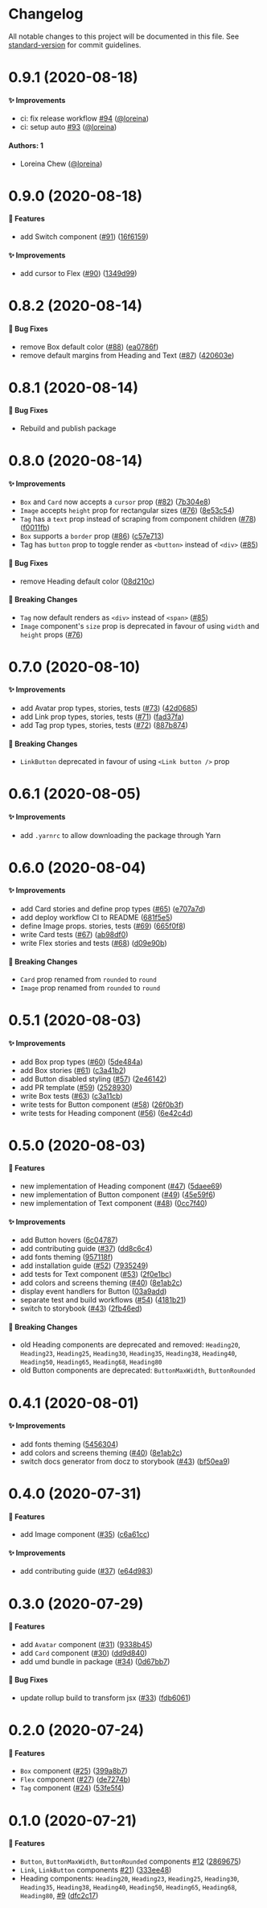 # Changelog

All notable changes to this project will be documented in this file. See [standard-version](https://github.com/conventional-changelog/standard-version) for commit guidelines.

# 0.9.1 (2020-08-18)

#### ✨ Improvements

- ci: fix release workflow [#94](https://github.com/TheSweaterGuys/nucleus-style/pull/94) ([@loreina](https://github.com/loreina))
- ci: setup auto [#93](https://github.com/TheSweaterGuys/nucleus-style/pull/93) ([@loreina](https://github.com/loreina))

#### Authors: 1

- Loreina Chew ([@loreina](https://github.com/loreina))

# 0.9.0 (2020-08-18)


#### 🚀 Features

* add Switch component ([#91](https://github.com/TheSweaterGuys/nucleus-style/issues/91)) ([16f6159](https://github.com/TheSweaterGuys/nucleus-style/commit/16f61593f35c255128e85b3dacd2d5639e25f6a7))


#### ✨ Improvements

* add cursor to Flex ([#90](https://github.com/TheSweaterGuys/nucleus-style/issues/90)) ([1349d99](https://github.com/TheSweaterGuys/nucleus-style/commit/1349d99aada5551f445896bda1b7cdbc758ffed2))

# 0.8.2 (2020-08-14)


#### 🐛 Bug Fixes

* remove Box default color ([#88](https://github.com/TheSweaterGuys/nucleus-style/issues/88)) ([ea0786f](https://github.com/TheSweaterGuys/nucleus-style/commit/ea0786f6b82544d41b94fa93c352abc179f0f13e))
* remove default margins from Heading and Text ([#87](https://github.com/TheSweaterGuys/nucleus-style/issues/87)) ([420603e](https://github.com/TheSweaterGuys/nucleus-style/commit/420603e67bf4812b95e0555c4a7e81b7edb3b644))

# 0.8.1 (2020-08-14)


#### 🐛 Bug Fixes

- Rebuild and publish package

# 0.8.0 (2020-08-14)


#### ✨ Improvements

* `Box` and `Card` now accepts a `cursor` prop ([#82](https://github.com/TheSweaterGuys/nucleus-style/issues/82)) ([7b304e8](https://github.com/TheSweaterGuys/nucleus-style/commit/7b304e89601a12c7566e13985fb617d082c854d6))
* `Image` accepts `height` prop for rectangular sizes ([#76](https://github.com/TheSweaterGuys/nucleus-style/issues/76)) ([8e53c54](https://github.com/TheSweaterGuys/nucleus-style/commit/8e53c54d09dc7452b96b5a5b1677237345f2cc1c))
* `Tag` has a `text` prop instead of scraping from component children ([#78](https://github.com/TheSweaterGuys/nucleus-style/issues/78)) ([f0011fb](https://github.com/TheSweaterGuys/nucleus-style/commit/f0011fb7f082623aaa88c99a251f379d9147633d))
* `Box` supports a `border` prop ([#86](https://github.com/TheSweaterGuys/nucleus-style/issues/86)) ([c57e713](https://github.com/TheSweaterGuys/nucleus-style/commit/c57e713304fefae24842346c6122e87e7ae1ea08))
* Tag has `button` prop to toggle render as `<button>` instead of `<div>` ([#85](https://github.com/TheSweaterGuys/nucleus-style/issues/85))

#### 🐛 Bug Fixes

* remove Heading default color ([08d210c](https://github.com/TheSweaterGuys/nucleus-style/commit/08d210ce4bcd00fbaced0c7049e4558ae1c54724))

#### 🚨 Breaking Changes

* `Tag` now default renders as `<div>` instead of `<span>` ([#85](https://github.com/TheSweaterGuys/nucleus-style/issues/85))
* `Image` component's `size` prop is deprecated in favour of using `width` and `height` props ([#76](https://github.com/TheSweaterGuys/nucleus-style/issues/76))

# 0.7.0 (2020-08-10)


#### ✨ Improvements

* add Avatar prop types, stories, tests ([#73](https://github.com/TheSweaterGuys/nucleus-style/issues/73)) ([42d0685](https://github.com/TheSweaterGuys/nucleus-style/commit/42d0685dcf9930acf2ded4e14fa632a7f98b5f6e))
* add Link prop types, stories, tests ([#71](https://github.com/TheSweaterGuys/nucleus-style/issues/71)) ([fad37fa](https://github.com/TheSweaterGuys/nucleus-style/commit/fad37fa870472faa27e9542c1da65f721d9579d2))
* add Tag prop types, stories, tests ([#72](https://github.com/TheSweaterGuys/nucleus-style/issues/72)) ([887b874](https://github.com/TheSweaterGuys/nucleus-style/commit/887b87417b0628e221e6c03031b8b6f3ec3fc494))

#### 🚨 Breaking Changes
* `LinkButton` deprecated in favour of using `<Link button />` prop

# 0.6.1 (2020-08-05)


#### ✨ Improvements

* add `.yarnrc` to allow downloading the package through Yarn

# 0.6.0 (2020-08-04)


#### ✨ Improvements

* add Card stories and define prop types ([#65](https://github.com/TheSweaterGuys/nucleus-style/issues/65)) ([e707a7d](https://github.com/TheSweaterGuys/nucleus-style/commit/e707a7df9d2efa32763ed4f5bfb4590896212abf))
* add deploy workflow CI to README ([681f5e5](https://github.com/TheSweaterGuys/nucleus-style/commit/681f5e523bcd464e45f4c1d85ff53d4dd54ad8ec))
* define Image props. stories, tests ([#69](https://github.com/TheSweaterGuys/nucleus-style/issues/69)) ([665f0f8](https://github.com/TheSweaterGuys/nucleus-style/commit/665f0f81aa16488b3fc21a0c00276e3e11598c03))
* write Card tests ([#67](https://github.com/TheSweaterGuys/nucleus-style/issues/67)) ([ab98df0](https://github.com/TheSweaterGuys/nucleus-style/commit/ab98df04777585e6b6901070129d7a452efe4603))
* write Flex stories and tests ([#68](https://github.com/TheSweaterGuys/nucleus-style/issues/68)) ([d09e90b](https://github.com/TheSweaterGuys/nucleus-style/commit/d09e90b9b720c0e1255d26c6af08d549f7303402))

#### 🚨 Breaking Changes

* `Card` prop renamed from `rounded` to `round`
* `Image` prop renamed from `rounded` to `round`

# 0.5.1 (2020-08-03)


#### ✨ Improvements

* add Box prop types ([#60](https://github.com/TheSweaterGuys/nucleus-style/issues/60)) ([5de484a](https://github.com/TheSweaterGuys/nucleus-style/commit/5de484a771906ed650f6bdd53c05adb920649aad))
* add Box stories ([#61](https://github.com/TheSweaterGuys/nucleus-style/issues/61)) ([c3a41b2](https://github.com/TheSweaterGuys/nucleus-style/commit/c3a41b23009dc3bc6c604bd5aab2257c5dee8f26))
* add Button disabled styling ([#57](https://github.com/TheSweaterGuys/nucleus-style/issues/57)) ([2e46142](https://github.com/TheSweaterGuys/nucleus-style/commit/2e4614215255466121d1c068183ab18e1f4c82ea))
* add PR template ([#59](https://github.com/TheSweaterGuys/nucleus-style/issues/59)) ([2528930](https://github.com/TheSweaterGuys/nucleus-style/commit/252893071e5e38e37101bcd0a61adc422f5c08b9))
* write Box tests ([#63](https://github.com/TheSweaterGuys/nucleus-style/issues/63)) ([c3a11cb](https://github.com/TheSweaterGuys/nucleus-style/commit/c3a11cb9baeec7ba9bc68cd38580892dd4ad5331))
* write tests for Button component ([#58](https://github.com/TheSweaterGuys/nucleus-style/issues/58)) ([26f0b3f](https://github.com/TheSweaterGuys/nucleus-style/commit/26f0b3f4b5046f4fe83a75a07a6f447832cac273))
* write tests for Heading component ([#56](https://github.com/TheSweaterGuys/nucleus-style/issues/56)) ([6e42c4d](https://github.com/TheSweaterGuys/nucleus-style/commit/6e42c4d23962ef32ec7a9742994680433dcc5b61))

# 0.5.0 (2020-08-03)


#### 🚀 Features

* new implementation of Heading component ([#47](https://github.com/TheSweaterGuys/nucleus-style/issues/47)) ([5daee69](https://github.com/TheSweaterGuys/nucleus-style/commit/5daee691976f92be567cd9a24981791425df646d))
* new implementation of Button component ([#49](https://github.com/TheSweaterGuys/nucleus-style/issues/49)) ([45e59f6](https://github.com/TheSweaterGuys/nucleus-style/commit/45e59f62b229e93ba7a50b5642ec561080945002))
* new implementation of Text component ([#48](https://github.com/TheSweaterGuys/nucleus-style/issues/48)) ([0cc7f40](https://github.com/TheSweaterGuys/nucleus-style/commit/0cc7f4067bd222964b6cd1c70afdf02b5ddddf0f))


#### ✨ Improvements

* add Button hovers ([6c04787](https://github.com/TheSweaterGuys/nucleus-style/commit/6c047874472dab32a4253f37e75e929c9163ecb9))
* add contributing guide ([#37](https://github.com/TheSweaterGuys/nucleus-style/issues/37)) ([dd8c6c4](https://github.com/TheSweaterGuys/nucleus-style/commit/dd8c6c45f3ce1570392a616de51c113f444b022e))
* add fonts theming ([957118f](https://github.com/TheSweaterGuys/nucleus-style/commit/957118f53c1bd3edd8d9e5d58a1b2785a6468d5a))
* add installation guide ([#52](https://github.com/TheSweaterGuys/nucleus-style/issues/52)) ([7935249](https://github.com/TheSweaterGuys/nucleus-style/commit/79352497fc48ca2a71db14a2209c2b251f2fd44a))
* add tests for Text component ([#53](https://github.com/TheSweaterGuys/nucleus-style/issues/53)) ([2f0e1bc](https://github.com/TheSweaterGuys/nucleus-style/commit/2f0e1bc8ad7e5fdfe2714bc7bd35f74af2402d2d))
* add colors and screens theming ([#40](https://github.com/TheSweaterGuys/nucleus-style/issues/40)) ([8e1ab2c](https://github.com/TheSweaterGuys/nucleus-style/commit/8e1ab2c5ecb117d003e5de074e1e9ec614e448be))
* display event handlers for Button ([03a9add](https://github.com/TheSweaterGuys/nucleus-style/commit/03a9addbd3507ebb42a71d768957fc902e9b11e6))
* separate test and build workflows ([#54](https://github.com/TheSweaterGuys/nucleus-style/issues/54)) ([4181b21](https://github.com/TheSweaterGuys/nucleus-style/commit/4181b21014eafe209c936edac9a479b50b7381c9))
* switch to storybook ([#43](https://github.com/TheSweaterGuys/nucleus-style/issues/43)) ([2fb46ed](https://github.com/TheSweaterGuys/nucleus-style/commit/2fb46ed6ca544f9095e62bd2d437338a286ce9f9))


#### 🚨 Breaking Changes

* old Heading components are deprecated and removed: `Heading20`, `Heading23`, `Heading25`, `Heading30`, `Heading35`, `Heading38`, `Heading40`, `Heading50`, `Heading65`, `Heading68`, `Heading80`
* old Button components are deprecated: `ButtonMaxWidth`, `ButtonRounded`


# 0.4.1 (2020-08-01)


#### ✨ Improvements

* add fonts theming ([5456304](https://github.com/TheSweaterGuys/nucleus-style/commit/545630427cc33ae595729545615ea71d1e77cdb8))
* add colors and screens theming ([#40](https://github.com/TheSweaterGuys/nucleus-style/issues/40)) ([8e1ab2c](https://github.com/TheSweaterGuys/nucleus-style/commit/8e1ab2c5ecb117d003e5de074e1e9ec614e448be))
* switch docs generator from docz to storybook ([#43](https://github.com/TheSweaterGuys/nucleus-style/issues/43)) ([bf50ea9](https://github.com/TheSweaterGuys/nucleus-style/commit/bf50ea9902b975421daad343907377573384e6b3))


# 0.4.0 (2020-07-31)


#### 🚀 Features

* add Image component ([#35](https://github.com/TheSweaterGuys/nucleus-style/issues/35)) ([c6a61cc](https://github.com/TheSweaterGuys/nucleus-style/commit/c6a61cc76f626bc93e3b12a50b5bdcc1f53c4907))

#### ✨ Improvements

* add contributing guide ([#37](https://github.com/TheSweaterGuys/nucleus-style/issues/37)) ([e64d983](https://github.com/TheSweaterGuys/nucleus-style/commit/e64d9834fbde00bb8f302b2a666e418ce38a82d7))


# 0.3.0 (2020-07-29)


#### 🚀 Features

* add `Avatar` component ([#31](https://github.com/TheSweaterGuys/nucleus-style/issues/31)) ([9338b45](https://github.com/TheSweaterGuys/nucleus-style/commit/9338b4502d12d758133a8944422d10a907d3e35d))
* add `Card` component ([#30](https://github.com/TheSweaterGuys/nucleus-style/issues/30)) ([dd9d840](https://github.com/TheSweaterGuys/nucleus-style/commit/dd9d840928bab633f89223fdbc4402eb16466d9a))
* add umd bundle in package ([#34](https://github.com/TheSweaterGuys/nucleus-style/issues/34)) ([0d67bb7](https://github.com/TheSweaterGuys/nucleus-style/commit/0d67bb79123ff89f922e71e21278605a7ff826d8))


#### 🐛 Bug Fixes

* update rollup build to transform jsx ([#33](https://github.com/TheSweaterGuys/nucleus-style/issues/33)) ([fdb6061](https://github.com/TheSweaterGuys/nucleus-style/commit/fdb60616f40d8db72abf764b9fbe2cf1f698b3fe))


# 0.2.0 (2020-07-24)


#### 🚀 Features

* `Box` component ([#25](https://github.com/TheSweaterGuys/nucleus-style/issues/25)) ([399a8b7](https://github.com/TheSweaterGuys/nucleus-style/commit/399a8b794cd6adc0cb0cd493f7cfddccac90cf0e))
* `Flex` component ([#27](https://github.com/TheSweaterGuys/nucleus-style/issues/27)) ([de7274b](https://github.com/TheSweaterGuys/nucleus-style/commit/de7274b0c75af5372a252874bf86d0845c8ed924))
* `Tag` component ([#24](https://github.com/TheSweaterGuys/nucleus-style/issues/24)) ([53fe5f4](https://github.com/TheSweaterGuys/nucleus-style/commit/53fe5f4e9aece9e740f1e7f612071c68021c98e2))


# 0.1.0 (2020-07-21)


#### 🚀 Features

* `Button`, `ButtonMaxWidth`, `ButtonRounded` components [#12](https://github.com/TheSweaterGuys/nucleus-style/pull/12) ([2869675](https://github.com/TheSweaterGuys/nucleus-style/pull/22/commits/286967560ba545bd30a3338443c144fbc6191fa8))
* `Link`, `LinkButton` components [#21](https://github.com/TheSweaterGuys/nucleus-style/issues/21)) ([333ee48](https://github.com/TheSweaterGuys/nucleus-style/commit/333ee4858638d7213e23f1ba69cec2047c03747f))
* Heading components: `Heading20`, `Heading23`, `Heading25`, `Heading30`, `Heading35`, `Heading38`, `Heading40`, `Heading50`, `Heading65`, `Heading68`, `Heading80`, [#9](https://github.com/TheSweaterGuys/nucleus-style/pull/9) ([dfc2c17](https://github.com/TheSweaterGuys/nucleus-style/pull/22/commits/dfc2c175f1501811329176946c9b8cfb396bd0a5))

